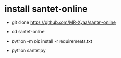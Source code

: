# install santet-online

- git clone https://github.com/MR-Xyaa/santet-online

- cd santet-online
- python -m pip install -r requirements.txt
- python santet.py
